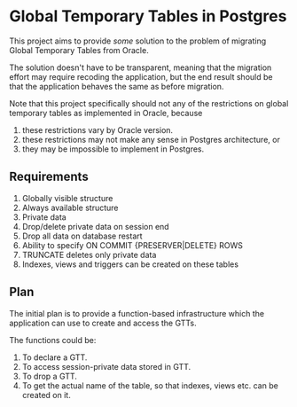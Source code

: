 
# Global Temporary Tables in Postgres

This project aims to provide _some_ solution to the problem of migrating Global
Temporary Tables from Oracle.

The solution doesn't have to be transparent, meaning that the migration effort
may require recoding the application, but the end result should be that the
application behaves the same as before migration.

Note that this project specifically should not any of the restrictions on
global temporary tables as implemented in Oracle, because

1. these restrictions vary by Oracle version.
2. these restrictions may not make any sense in Postgres architecture, or
3. they may be impossible to implement in Postgres.

## Requirements

1. Globally visible structure
2. Always available structure
3. Private data
4. Drop/delete private data on session end
5. Drop all data on database restart
6. Ability to specify ON COMMIT {PRESERVER|DELETE} ROWS
7. TRUNCATE deletes only private data
8. Indexes, views and triggers can be created on these tables

## Plan

The initial plan is to provide a function-based infrastructure which the
application can use to create and access the GTTs.

The functions could be:

1. To declare a GTT.
2. To access session-private data stored in GTT.
3. To drop a GTT.
4. To get the actual name of the table, so that indexes, views etc. can be created on it.

